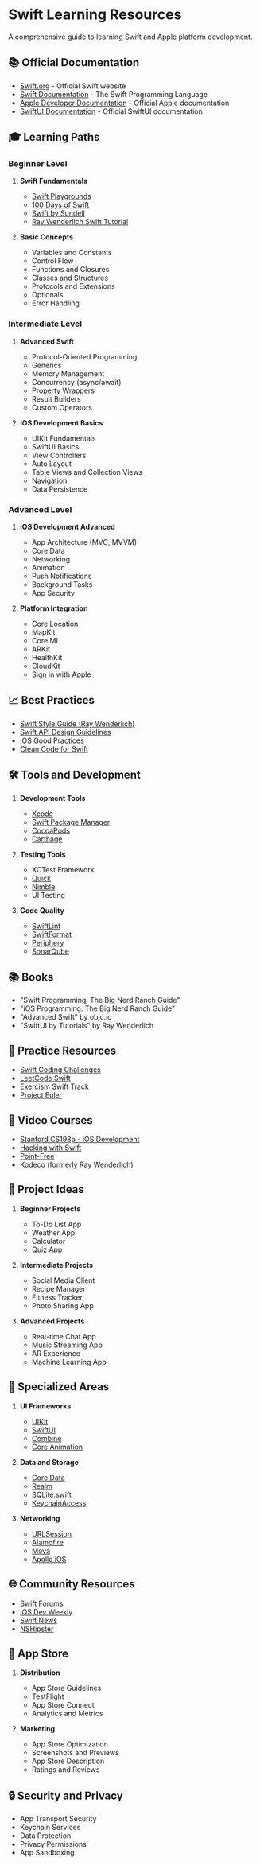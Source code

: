 # Swift Learning Resources

A comprehensive guide to learning Swift and Apple platform development.

## 📚 Official Documentation
- [Swift.org](https://swift.org/) - Official Swift website
- [Swift Documentation](https://docs.swift.org/swift-book/) - The Swift Programming Language
- [Apple Developer Documentation](https://developer.apple.com/documentation/) - Official Apple documentation
- [SwiftUI Documentation](https://developer.apple.com/documentation/swiftui) - Official SwiftUI documentation

## 🎓 Learning Paths

### Beginner Level
1. **Swift Fundamentals**
   - [Swift Playgrounds](https://www.apple.com/swift/playgrounds/)
   - [100 Days of Swift](https://www.hackingwithswift.com/100)
   - [Swift by Sundell](https://www.swiftbysundell.com/)
   - [Ray Wenderlich Swift Tutorial](https://www.raywenderlich.com/ios/paths)

2. **Basic Concepts**
   - Variables and Constants
   - Control Flow
   - Functions and Closures
   - Classes and Structures
   - Protocols and Extensions
   - Optionals
   - Error Handling

### Intermediate Level
1. **Advanced Swift**
   - Protocol-Oriented Programming
   - Generics
   - Memory Management
   - Concurrency (async/await)
   - Property Wrappers
   - Result Builders
   - Custom Operators

2. **iOS Development Basics**
   - UIKit Fundamentals
   - SwiftUI Basics
   - View Controllers
   - Auto Layout
   - Table Views and Collection Views
   - Navigation
   - Data Persistence

### Advanced Level
1. **iOS Development Advanced**
   - App Architecture (MVC, MVVM)
   - Core Data
   - Networking
   - Animation
   - Push Notifications
   - Background Tasks
   - App Security

2. **Platform Integration**
   - Core Location
   - MapKit
   - Core ML
   - ARKit
   - HealthKit
   - CloudKit
   - Sign in with Apple

## 📈 Best Practices
- [Swift Style Guide (Ray Wenderlich)](https://github.com/raywenderlich/swift-style-guide)
- [Swift API Design Guidelines](https://swift.org/documentation/api-design-guidelines/)
- [iOS Good Practices](https://github.com/futurice/ios-good-practices)
- [Clean Code for Swift](https://github.com/github/swift-style-guide)

## 🛠 Tools and Development
1. **Development Tools**
   - [Xcode](https://developer.apple.com/xcode/)
   - [Swift Package Manager](https://swift.org/package-manager/)
   - [CocoaPods](https://cocoapods.org/)
   - [Carthage](https://github.com/Carthage/Carthage)

2. **Testing Tools**
   - XCTest Framework
   - [Quick](https://github.com/Quick/Quick)
   - [Nimble](https://github.com/Quick/Nimble)
   - UI Testing

3. **Code Quality**
   - [SwiftLint](https://github.com/realm/SwiftLint)
   - [SwiftFormat](https://github.com/nicklockwood/SwiftFormat)
   - [Periphery](https://github.com/peripheryapp/periphery)
   - [SonarQube](https://www.sonarqube.org/)

## 📚 Books
- "Swift Programming: The Big Nerd Ranch Guide"
- "iOS Programming: The Big Nerd Ranch Guide"
- "Advanced Swift" by objc.io
- "SwiftUI by Tutorials" by Ray Wenderlich

## 🎯 Practice Resources
- [Swift Coding Challenges](https://www.hackingwithswift.com/coding-challenges)
- [LeetCode Swift](https://leetcode.com/problemset/all/?languageTags=swift)
- [Exercism Swift Track](https://exercism.io/tracks/swift)
- [Project Euler](https://projecteuler.net/)

## 🎥 Video Courses
- [Stanford CS193p - iOS Development](https://cs193p.sites.stanford.edu/)
- [Hacking with Swift](https://www.hackingwithswift.com/)
- [Point-Free](https://www.pointfree.co/)
- [Kodeco (formerly Ray Wenderlich)](https://www.kodeco.com/ios)

## 🚀 Project Ideas
1. **Beginner Projects**
   - To-Do List App
   - Weather App
   - Calculator
   - Quiz App

2. **Intermediate Projects**
   - Social Media Client
   - Recipe Manager
   - Fitness Tracker
   - Photo Sharing App

3. **Advanced Projects**
   - Real-time Chat App
   - Music Streaming App
   - AR Experience
   - Machine Learning App

## 🔧 Specialized Areas
1. **UI Frameworks**
   - [UIKit](https://developer.apple.com/documentation/uikit)
   - [SwiftUI](https://developer.apple.com/xcode/swiftui/)
   - [Combine](https://developer.apple.com/documentation/combine)
   - [Core Animation](https://developer.apple.com/documentation/quartzcore)

2. **Data and Storage**
   - [Core Data](https://developer.apple.com/documentation/coredata)
   - [Realm](https://realm.io/docs/swift/latest/)
   - [SQLite.swift](https://github.com/stephencelis/SQLite.swift)
   - [KeychainAccess](https://github.com/kishikawakatsumi/KeychainAccess)

3. **Networking**
   - [URLSession](https://developer.apple.com/documentation/foundation/urlsession)
   - [Alamofire](https://github.com/Alamofire/Alamofire)
   - [Moya](https://github.com/Moya/Moya)
   - [Apollo iOS](https://github.com/apollographql/apollo-ios)

## 🌐 Community Resources
- [Swift Forums](https://forums.swift.org/)
- [iOS Dev Weekly](https://iosdevweekly.com/)
- [Swift News](https://swiftnews.curated.co/)
- [NSHipster](https://nshipster.com/)

## 📱 App Store
1. **Distribution**
   - App Store Guidelines
   - TestFlight
   - App Store Connect
   - Analytics and Metrics

2. **Marketing**
   - App Store Optimization
   - Screenshots and Previews
   - App Store Description
   - Ratings and Reviews

## 🔒 Security and Privacy
- App Transport Security
- Keychain Services
- Data Protection
- Privacy Permissions
- App Sandboxing
